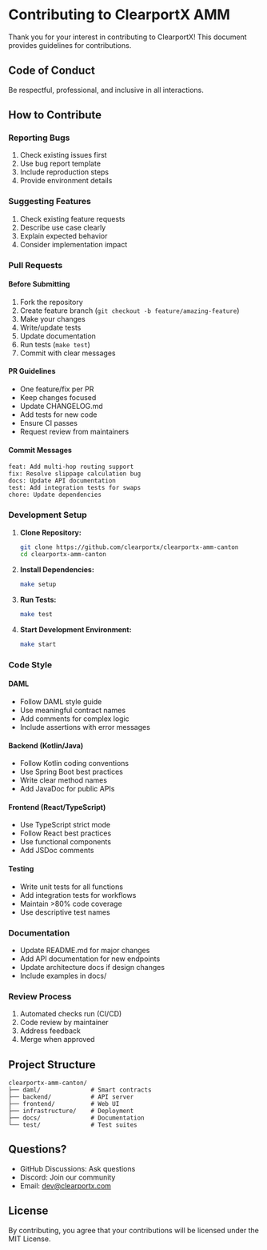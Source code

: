 # Contributing to ClearportX AMM

Thank you for your interest in contributing to ClearportX! This document provides guidelines for contributions.

## Code of Conduct

Be respectful, professional, and inclusive in all interactions.

## How to Contribute

### Reporting Bugs
1. Check existing issues first
2. Use bug report template
3. Include reproduction steps
4. Provide environment details

### Suggesting Features
1. Check existing feature requests
2. Describe use case clearly
3. Explain expected behavior
4. Consider implementation impact

### Pull Requests

#### Before Submitting
1. Fork the repository
2. Create feature branch (`git checkout -b feature/amazing-feature`)
3. Make your changes
4. Write/update tests
5. Update documentation
6. Run tests (`make test`)
7. Commit with clear messages

#### PR Guidelines
- One feature/fix per PR
- Keep changes focused
- Update CHANGELOG.md
- Add tests for new code
- Ensure CI passes
- Request review from maintainers

#### Commit Messages
```
feat: Add multi-hop routing support
fix: Resolve slippage calculation bug
docs: Update API documentation
test: Add integration tests for swaps
chore: Update dependencies
```

### Development Setup

1. **Clone Repository:**
   ```bash
   git clone https://github.com/clearportx/clearportx-amm-canton
   cd clearportx-amm-canton
   ```

2. **Install Dependencies:**
   ```bash
   make setup
   ```

3. **Run Tests:**
   ```bash
   make test
   ```

4. **Start Development Environment:**
   ```bash
   make start
   ```

### Code Style

#### DAML
- Follow DAML style guide
- Use meaningful contract names
- Add comments for complex logic
- Include assertions with error messages

#### Backend (Kotlin/Java)
- Follow Kotlin coding conventions
- Use Spring Boot best practices
- Write clear method names
- Add JavaDoc for public APIs

#### Frontend (React/TypeScript)
- Use TypeScript strict mode
- Follow React best practices
- Use functional components
- Add JSDoc comments

#### Testing
- Write unit tests for all functions
- Add integration tests for workflows
- Maintain >80% code coverage
- Use descriptive test names

### Documentation

- Update README.md for major changes
- Add API documentation for new endpoints
- Update architecture docs if design changes
- Include examples in docs/

### Review Process

1. Automated checks run (CI/CD)
2. Code review by maintainer
3. Address feedback
4. Merge when approved

## Project Structure

```
clearportx-amm-canton/
├── daml/              # Smart contracts
├── backend/           # API server
├── frontend/          # Web UI
├── infrastructure/    # Deployment
├── docs/              # Documentation
└── test/              # Test suites
```

## Questions?

- GitHub Discussions: Ask questions
- Discord: Join our community
- Email: dev@clearportx.com

## License

By contributing, you agree that your contributions will be licensed under the MIT License.
